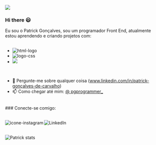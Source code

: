 ![](https://komarev.com/ghpvc/?username=Patrick-Carvalho-DEV)
### Hi there :smiley:


Eu sou o Patrick Gonçalves, sou um programador Front End, atualmente estou aprendendo e criando projetos com:
<br>
<br>
 - <img src="https://img.shields.io/badge/HTML5-E34F26?style=for-the-badge&logo=html5&logoColor=white" alt="html-logo" />
 - <img src="https://img.shields.io/badge/CSS3-1572B6?style=for-the-badge&logo=css3&logoColor=white" alt="logo-css" />
 - <img src="https://img.shields.io/badge/JavaScript-F7DF1E?style=for-the-badge&logo=javascript&logoColor=black" />
<br>

 - :speech_balloon: Pergunte-me sobre qualquer coisa (www.linkedin.com/in/patrick-gonçalves-de-carvalho)
 - :mailbox: Como chegar até mim: [@ pgprogrammer_](https://www.instagram.com/pgprogrammer_)

<br />
### Conecte-se comigo:
<br>
<br>
<p>
 <a href="https://www.instagram.com/pgprogrammer_">
 <img align="left" alt="icone-instagram" src="https://img.shields.io/badge/Instagram-E4405F?style=for-the-badge&logo=instagram&logoColor=white" />
 </a>
 <a href="www.linkedin.com/in/patrick-gonçalves-de-carvalho">
 <img align="left" alt="LinkedIn" src="https://img.shields.io/badge/LinkedIn-0077B5?style=for-the-badge&logo=linkedin&logoColor=white" />
 </a>
 </p>
 <br />
 <br />

 ![Patrick stats](https://github-readme-stats.vercel.app/api?username=Patrick-Carvalho-DEV&show_icons=true&theme=radical)

 
